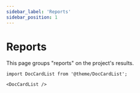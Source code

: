 ```yaml
---
sidebar_label: 'Reports'
sidebar_position: 1
---
```


# Reports

This page groups "reports" on the project's results.

```mdx-code-block
import DocCardList from '@theme/DocCardList';

<DocCardList />
```
